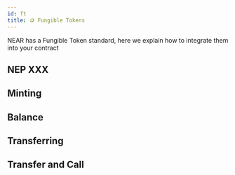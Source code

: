 ```yaml
---
id: ft
title: 🪙 Fungible Tokens
---
```


NEAR has a Fungible Token standard, here we explain how to integrate them into your contract

## NEP XXX

## Minting

## Balance

## Transferring

## Transfer and Call